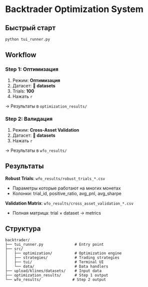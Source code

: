 # Backtrader Optimization System

## Быстрый старт

```bash
python tui_runner.py
```

## Workflow

### Step 1: Оптимизация
1. Режим: **Оптимизация**
2. Датасет: **📁 datasets**
3. Trials: **100**
4. Нажать `r`

→ Результаты в `optimization_results/`

### Step 2: Валидация
1. Режим: **Cross-Asset Validation**
2. Датасет: **📁 datasets**
3. Нажать `r`

→ Результаты в `wfo_results/`

## Результаты

**Robust Trials**: `wfo_results/robust_trials_*.csv`
- Параметры которые работают на многих монетах
- Колонки: trial_id, positive_ratio, avg_pnl, avg_sharpe

**Validation Matrix**: `wfo_results/cross_asset_validation_*.csv`
- Полная матрица: trial × dataset → metrics

## Структура

```
backtrader/
├── tui_runner.py              # Entry point
├── src/
│   ├── optimization/          # Optimization engine
│   ├── strategies/            # Trading strategies
│   ├── tui/                   # Terminal UI
│   └── data/                  # Data handlers
├── upload/klines/datasets/    # Input data
├── optimization_results/      # Step 1 output
└── wfo_results/              # Step 2 output
```
